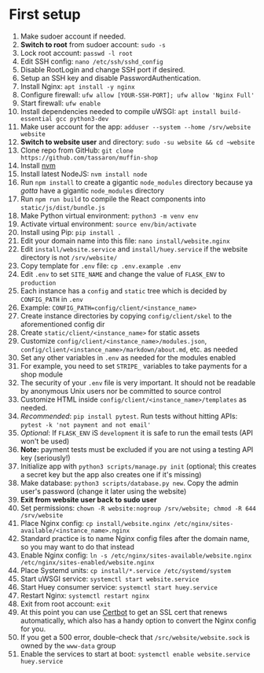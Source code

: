 # First setup
1. Make sudoer account if needed.
1. **Switch to root** from sudoer account: `sudo -s`
1. Lock root account: `passwd -l root`
1. Edit SSH config: `nano /etc/ssh/sshd_config`
  1. Disable RootLogin and change SSH port if desired.
  1. Setup an SSH key and disable PasswordAuthentication.
1. Install Nginx: `apt install -y nginx`
1. Configure firewall: `ufw allow [YOUR-SSH-PORT]; ufw allow 'Nginx Full'`
1. Start firewall: `ufw enable`
1. Install dependencies needed to compile uWSGI: `apt install build-essential gcc python3-dev`
1. Make user account for the app: `adduser --system --home /srv/website website`
1. **Switch to website user** and directory: `sudo -su website && cd ~website`
1. Clone repo from GitHub: `git clone https://github.com/tassaron/muffin-shop`
1. Install [nvm](https://github.com/nvm-sh/nvm#installing-and-updating)
1. Install latest NodeJS: `nvm install node`
1. Run `npm install` to create a gigantic `node_modules` directory because ya _gotta_ have a gigantic `node_modules` directory
1. Run `npm run build` to compile the React components into `static/js/dist/bundle.js`
1. Make Python virtual environment: `python3 -m venv env`
1. Activate virtual environment: `source env/bin/activate`
1. Install using Pip: `pip install .`
1. Edit your domain name into this file: `nano install/website.nginx`
1. Edit `install/website.service` and `install/huey.service` if the website directory is not `/srv/website/`
1. Copy template for `.env` file: `cp .env.example .env`
1. Edit `.env` to set `SITE_NAME` and change the value of `FLASK_ENV` to `production`
1. Each instance has a `config` and `static` tree which is decided by `CONFIG_PATH` in `.env`
1. Example: `CONFIG_PATH=config/client/<instance_name>`
1. Create instance directories by copying `config/client/skel` to the aforementioned config dir
1. Create `static/client/<instance_name>` for static assets
1. Customize `config/client/<instance_name>/modules.json`, `config/client/<instance_name>/markdown/about.md`, etc. as needed
1. Set any other variables in `.env` as needed for the modules enabled
  1. For example, you need to set `STRIPE_` variables to take payments for a shop module
  1. The security of your `.env` file is very important. It should not be readable by anonymous Unix users nor be committed to source control
1. Customize HTML inside `config/client/<instance_name>/templates` as needed.
1. _Recommended_: `pip install pytest`. Run tests without hitting APIs: `pytest -k 'not payment and not email'`
1. _Optional_: If `FLASK_ENV` iS `development` it is safe to run the email tests (API won't be used)
1. **Note:** payment tests must be excluded if you are not using a testing API key (seriously!)
1. Initialize app with `python3 scripts/manage.py init` (optional; this creates a secret key but the app also creates one if it's missing)
1. Make database: `python3 scripts/database.py new`. Copy the admin user's password (change it later using the website)
1. **Exit from website user back to sudo user**
1. Set permissions: `chown -R website:nogroup /srv/website; chmod -R 644 /srv/website`
1. Place Nginx config: `cp install/website.nginx /etc/nginx/sites-available/<instance_name>.nginx`
  1. Standard practice is to name Nginx config files after the domain name, so you may want to do that instead
1. Enable Nginx config: `ln -s /etc/nginx/sites-available/website.nginx /etc/nginx/sites-enabled/website.nginx`
1. Place Systemd units: `cp install/*.service /etc/systemd/system`
1. Start uWSGI service: `systemctl start website.service`
1. Start Huey consumer service: `systemctl start huey.service`
1. Restart Nginx: `systemctl restart nginx`
1. Exit from root account: `exit`
1. At this point you can use [Certbot](https://certbot.eff.org/) to get an SSL cert that renews automatically, which also has a handy option to convert the Nginx config for you.
1. If you get a 500 error, double-check that `/src/website/website.sock` is owned by the `www-data` group
1. Enable the services to start at boot: `systemctl enable website.service huey.service`
